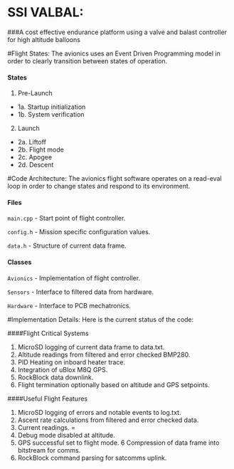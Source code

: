 # SSI VALBAL:
###A cost effective endurance platform using a valve and balast controller for high altitude balloons

#Flight States:
The avionics uses an Event Driven Programming model in order to clearly transition between states of operation.

#### States
1. Pre-Launch  
 - 1a. Startup initialization
 - 1b. System verification
2. Launch
 - 2a. Liftoff
 - 2b. Flight mode
 - 2c. Apogee
 - 2d. Descent

#Code Architecture:
The avionics flight software operates on a read-eval loop in order to change states and respond to its environment.

#### Files
`main.cpp` - Start point of flight controller.

`config.h` - Mission specific configuration values.

`data.h` - Structure of current data frame.

#### Classes
`Avionics` - Implementation of flight controller.

`Sensors` - Interface to filtered data from hardware.

`Hardware` - Interface to PCB mechatronics.

#Implementation Details:
Here is the current status of the code:

####Flight Critical Systems
1. MicroSD logging of current data frame to data.txt.
2. Altitude readings from filtered and error checked BMP280.
3. PID Heating on inboard heater trace.
4. Integration of uBlox M8Q GPS.
5. RockBlock data downlink.
6. Flight termination optionally based on altitude and GPS setpoints.

####Useful Flight Features
1. MicroSD logging of errors and notable events to log.txt.
2. Ascent rate calculations from filtered and error checked data.
3. Current readings. =
4. Debug mode disabled at altitude.
5. GPS successful set to flight mode.
6 Compression of data frame into bitstream for comms.
7. RockBlock command parsing for satcomms uplink.
